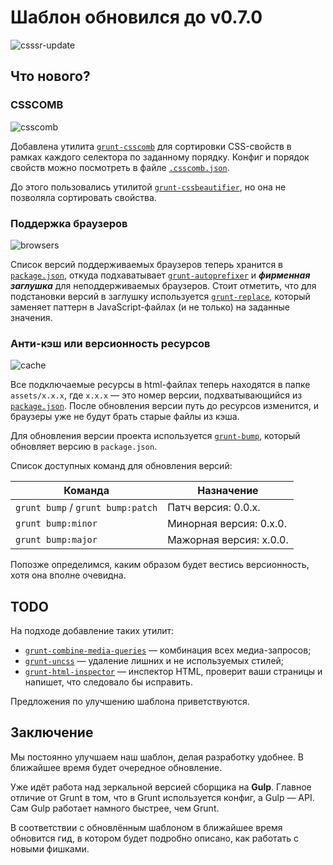 # Шаблон обновился до v0.7.0

![csssr-update](https://cloud.githubusercontent.com/assets/6207143/3424590/ad46a64e-ffd7-11e3-9046-cd77316c123f.png)


## Что нового?

### CSSCOMB

![csscomb](https://cloud.githubusercontent.com/assets/6207143/3424643/a40b1c60-ffda-11e3-87f0-4ef71bd8bfb0.png)

Добавлена утилита [`grunt-csscomb`](https://www.npmjs.org/package/grunt-csscomb) для сортировки CSS-свойств в рамках каждого селектора по заданному порядку. Конфиг и порядок свойств можно посмотреть в файле [`.csscomb.json`](https://github.com/CSSSR/csssr-project-template/blob/137bddbd6d12cab9102bc3607685cb70492047ac/.csscomb.json).

До этого пользовались утилитой [`grunt-cssbeautifier`](https://www.npmjs.org/package/grunt-cssbeautifier), но она не позволяла сортировать свойства.

### Поддержка браузеров

![browsers](https://cloud.githubusercontent.com/assets/2854701/3424295/3e6f0ddc-ffc9-11e3-88fa-4495f9151bad.jpg)

Список версий поддерживаемых браузеров теперь хранится в [`package.json`](https://github.com/CSSSR/csssr-project-template/blob/137bddbd6d12cab9102bc3607685cb70492047ac/package.json#L55-L63), откуда подхаватывает [`grunt-autoprefixer`](https://www.npmjs.org/package/grunt-autoprefixer) и ***фирменная заглушка*** для неподдерживаемых браузеров. Стоит отметить, что для подстановки версий в заглушку используется [`grunt-replace`](https://www.npmjs.org/package/grunt-replace), который заменяет паттерн в JavaScript-файлах (и не только) на заданные значения.

### Анти-кэш или версионность ресурсов

![cache](https://cloud.githubusercontent.com/assets/6207143/3424648/06e50a30-ffdb-11e3-9752-70e95622c8b0.png)

Все подключаемые ресурсы в html-файлах теперь находятся в папке `assets/x.x.x`, где `x.x.x` — это номер версии, подхватывающийся из [`package.json`](https://github.com/CSSSR/csssr-project-template/blob/137bddbd6d12cab9102bc3607685cb70492047ac/package.json#L3). После обновления версии путь до ресурсов изменится, и браузеры уже не будут брать старые файлы из кэша.

Для обновления версии проекта используется [`grunt-bump`](https://www.npmjs.org/package/grunt-bump), который обновляет версию в `package.json`.

Список доступных команд для обновления версий:

Команда | Назначение
--- | ---
`grunt bump` / `grunt bump:patch` | Патч версия: 0.0.x.
`grunt bump:minor` | Минорная версия: 0.x.0.
`grunt bump:major` | Мажорная версия: x.0.0.

Попозже определимся, каким образом будет вестись версионность, хотя она вполне очевидна.

## TODO

На подходе добавление таких утилит:
- [`grunt-combine-media-queries`](https://github.com/buildingblocks/grunt-combine-media-queries) — комбинация всех медиа-запросов;
- [`grunt-uncss`](https://github.com/addyosmani/grunt-uncss) — удаление лишних и не используемых стилей;
- [`grunt-html-inspector`](https://www.npmjs.org/package/grunt-html-inspector) — инспектор HTML, проверит ваши страницы и напишет, что следовало бы исправить.

Предложения по улучшению шаблона приветствуются.

## Заключение

Мы постоянно улучшаем наш шаблон, делая разработку удобнее. В ближайшее время будет очередное обновление.

Уже идёт работа над зеркальной версией сборщика на **Gulp**. Главное отличие от Grunt в том, что в Grunt используется конфиг, а Gulp — API. Сам Gulp работает намного быстрее, чем Grunt.

В соответствии с обновлённым шаблоном в ближайшее время обновится гид, в котором будет подробно описано, как работать с новыми фишками.
